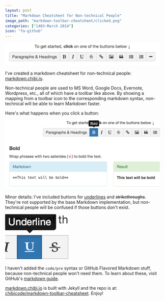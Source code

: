 ```yaml
---
layout: post
title: "Markdown Cheatsheet for Non-technical People"
image_path: "markdown-toolbar-cheatsheet/clicked.png"
categories: ["1403-March 2014"]
icon: "fa-github"
---
```


<img src="/assets/images/markdown-toolbar-cheatsheet/toolbar.png" class="has-border">

I've created a markdown cheatsheet for non-technical people: [markdown.chibi.io](http://markdown.chibi.io/).

Non-technical people are used to MS Word, Google Docs, Evernote, Wordpress, etc., all of which have a toolbar like above. By showing a mapping from a toolbar icon to the corresponding markdown syntax, non-technical will be able to learn Markdown faster.

Here's what happens when you click a button:

<img src="/assets/images/markdown-toolbar-cheatsheet/clicked.png" class="has-border">

Minor details: I've included buttons for <u>underlines</u> and <del>strikethroughs</del>. They're not supported by the base Markdown implementation, but non-technical people will be confused if those buttons don't exist.

<img src="/assets/images/markdown-toolbar-cheatsheet/underline_strikethrough.png" class="has-border">

I haven't added the `code/pre` syntax or GitHub Flavored Markdown stuff, because non-technical people won't need them. To learn about these, visit GitHub's [markdown guide](https://guides.github.com/overviews/mastering-markdown/).

[markdown.chibi.io](http://markdown.chibi.io/) is built with Jekyll and the repo is at: [chibicode/markdown-toolbar-cheatsheet](https://github.com/chibicode/markdown-toolbar-cheatsheet). Enjoy!
